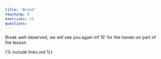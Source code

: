```yaml
---
title: "Break"
teaching: 0
exercises: 15
questions:
---
```

Break well-deserved, we will see you again inf 15' for the hands-on part of the lesson.

{% include links.md %}
